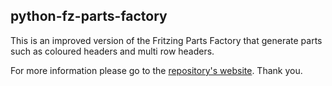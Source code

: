 ## python-fz-parts-factory

This is an improved version of the Fritzing Parts Factory that generate parts such as coloured headers and multi row headers. 

For more information please go to the [repository's website](raptor7762.github.io/python-fz-parts-factory). Thank you.
